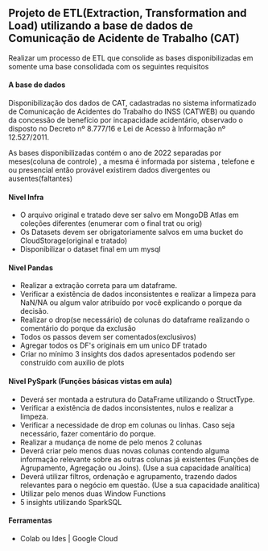 ## Projeto de ETL(Extraction, Transformation and Load) utilizando a base de dados de Comunicação de Acidente de Trabalho (CAT)

Realizar um processo de ETL que consolide as bases disponibilizadas em somente uma base consolidada com os seguintes requisitos 


#### A base de dados 
Disponibilização dos dados de CAT, cadastradas no sistema informatizado de Comunicação de Acidentes do Trabalho do INSS (CATWEB) ou quando da concessão de benefício por incapacidade acidentário, observado o disposto no Decreto nº 8.777/16 e Lei de Acesso à Informação nº 12.527/2011.


As bases disponibilizadas contém o ano de 2022 separadas por meses(coluna de controle) , a mesma é informada por sistema , telefone e ou presencial então provável existirem dados divergentes ou ausentes(faltantes)

#### Nivel Infra
- O arquivo original e tratado deve ser salvo em MongoDB Atlas em coleções diferentes (enumerar com o final trat ou orig) 
- Os Datasets devem ser obrigatoriamente salvos em uma bucket do CloudStorage(original e tratado) 
- Disponibilizar o dataset final em um mysql 

#### Nivel Pandas
- Realizar a extração correta para um dataframe. 
- Verificar a existência de dados inconsistentes e realizar a limpeza para NaN/NA ou algum valor atribuído por você explicando o porque da decisão. 
 - Realizar o drop(se necessário) de colunas do dataframe realizando o comentário do porque da exclusão 
- Todos os passos devem ser comentados(exclusivos) 
- Agregar todos os DF's originais em um unico DF tratado <br>
- Criar no mínimo 3 insights dos dados apresentados podendo ser construído com auxilio de plots 

#### Nivel PySpark (Funções básicas vistas em aula) 
- Deverá ser montada a estrutura do DataFrame utilizando o StructType. 
- Verificar a existência de dados inconsistentes, nulos e realizar a limpeza. 
- Verificar a necessidade de drop em colunas ou linhas. Caso seja necessário, fazer comentário do porque. 
- Realizar a mudança de nome de pelo menos 2 colunas 
- Deverá criar pelo menos duas novas colunas contendo alguma informação relevante sobre as outras colunas já existentes (Funções de Agrupamento, Agregação ou Joins).   (Use a sua capacidade analítica) 
- Deverá utilizar filtros, ordenação e agrupamento, trazendo dados relevantes para o negócio em questão. (Use a sua capacidade analítica) 
- Utilizar pelo menos duas Window Functions 
- 5 insights utilizando SparkSQL 


#### Ferramentas


- Colab ou Ides | Google Cloud
